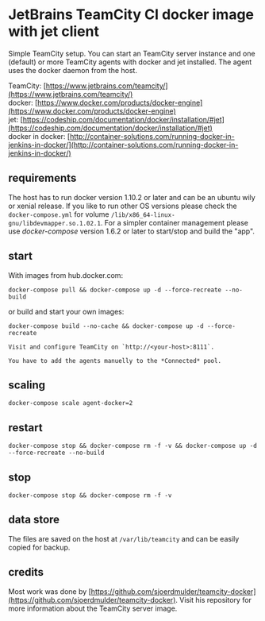 # JetBrains TeamCity CI docker image with jet client

Simple TeamCity setup. You can start an TeamCity server instance and one (default) or more TeamCity agents with docker and jet installed.
The agent uses the docker daemon from the host.

TeamCity: [https://www.jetbrains.com/teamcity/](https://www.jetbrains.com/teamcity/)<br>
docker: [https://www.docker.com/products/docker-engine](https://www.docker.com/products/docker-engine)<br>
jet: [https://codeship.com/documentation/docker/installation/#jet](https://codeship.com/documentation/docker/installation/#jet)<br>
docker in docker: [http://container-solutions.com/running-docker-in-jenkins-in-docker/](http://container-solutions.com/running-docker-in-jenkins-in-docker/)

## requirements

The host has to run docker version 1.10.2 or later and can be an ubuntu wily or xenial release. If you like to run other OS versions please check the `docker-compose.yml` for volume `/lib/x86_64-linux-gnu/libdevmapper.so.1.02.1`.
For a simpler container management please use *docker-compose* version 1.6.2 or later to start/stop and build the "app".

## start

With images from hub.docker.com:

`docker-compose pull && docker-compose up -d --force-recreate --no-build`

or build and start your own images:

`docker-compose build --no-cache && docker-compose up -d --force-recreate`

    Visit and configure TeamCity on `http://<your-host>:8111`.
    
    You have to add the agents manuelly to the *Connected* pool.

## scaling

`docker-compose scale agent-docker=2`


## restart

`docker-compose stop && docker-compose rm -f -v && docker-compose up -d --force-recreate --no-build`

## stop

`docker-compose stop && docker-compose rm -f -v`

## data store

The files are saved on the host at `/var/lib/teamcity` and can be easily copied for backup.

## credits

Most work was done by [https://github.com/sjoerdmulder/teamcity-docker](https://github.com/sjoerdmulder/teamcity-docker). Visit his repository for more information about the TeamCity server image.
